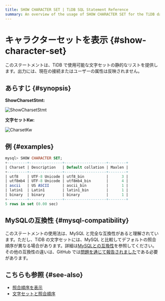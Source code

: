 ```yaml
---
title: SHOW CHARACTER SET | TiDB SQL Statement Reference
summary: An overview of the usage of SHOW CHARACTER SET for the TiDB database.
---
```


# キャラクターセットを表示 {#show-character-set}

このステートメントは、TiDB で使用可能な文字セットの静的なリストを提供します。出力には、現在の接続またはユーザーの属性は反映されません。

## あらすじ {#synopsis}

**ShowCharsetStmt:**

![ShowCharsetStmt](/media/sqlgram/ShowCharsetStmt.png)

**文字セットKw:**

![CharsetKw](/media/sqlgram/CharsetKw.png)

## 例 {#examples}

```sql
mysql> SHOW CHARACTER SET;
+---------+---------------+-------------------+--------+
| Charset | Description   | Default collation | Maxlen |
+---------+---------------+-------------------+--------+
| utf8    | UTF-8 Unicode | utf8_bin          |      3 |
| utf8mb4 | UTF-8 Unicode | utf8mb4_bin       |      4 |
| ascii   | US ASCII      | ascii_bin         |      1 |
| latin1  | Latin1        | latin1_bin        |      1 |
| binary  | binary        | binary            |      1 |
+---------+---------------+-------------------+--------+
5 rows in set (0.00 sec)
```

## MySQLの互換性 {#mysql-compatibility}

このステートメントの使用法は、MySQL と完全な互換性があると理解されています。ただし、TiDB の文字セットには、MySQL と比較してデフォルトの照合順序が異なる場合があります。詳細は[<a href="/mysql-compatibility.md">MySQLとの互換性</a>](/mysql-compatibility.md)を参照してください。その他の互換性の違いは、GitHub では[<a href="https://github.com/pingcap/tidb/issues/new/choose">問題を通じて報告されました</a>](https://github.com/pingcap/tidb/issues/new/choose)である必要があります。

## こちらも参照 {#see-also}

-   [<a href="/sql-statements/sql-statement-show-collation.md">照合順序を表示</a>](/sql-statements/sql-statement-show-collation.md)
-   [<a href="/character-set-and-collation.md">文字セットと照合順序</a>](/character-set-and-collation.md)
